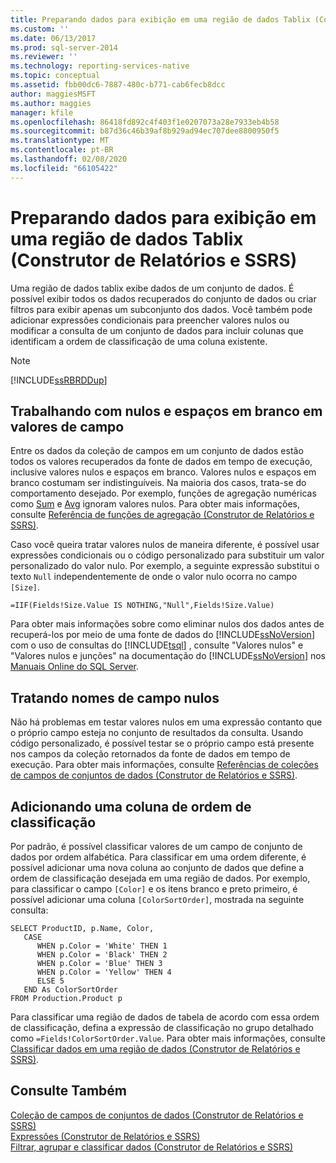 ```yaml
---
title: Preparando dados para exibição em uma região de dados Tablix (Construtor de Relatórios e SSRS) | Microsoft Docs
ms.custom: ''
ms.date: 06/13/2017
ms.prod: sql-server-2014
ms.reviewer: ''
ms.technology: reporting-services-native
ms.topic: conceptual
ms.assetid: fbb00dc6-7887-480c-b771-cab6fecb8dcc
author: maggiesMSFT
ms.author: maggies
manager: kfile
ms.openlocfilehash: 86418fd892c4f403f1e0207073a28e7933eb4b58
ms.sourcegitcommit: b87d36c46b39af8b929ad94ec707dee8800950f5
ms.translationtype: MT
ms.contentlocale: pt-BR
ms.lasthandoff: 02/08/2020
ms.locfileid: "66105422"
---
```

# <a name="preparing-data-for-display-in-a-tablix-data-region-report-builder-and-ssrs"></a>Preparando dados para exibição em uma região de dados Tablix (Construtor de Relatórios e SSRS)
  Uma região de dados tablix exibe dados de um conjunto de dados. É possível exibir todos os dados recuperados do conjunto de dados ou criar filtros para exibir apenas um subconjunto dos dados. Você também pode adicionar expressões condicionais para preencher valores nulos ou modificar a consulta de um conjunto de dados para incluir colunas que identificam a ordem de classificação de uma coluna existente.  
  
> [!NOTE]  
>  [!INCLUDE[ssRBRDDup](../../includes/ssrbrddup-md.md)]  
  
## <a name="working-with-nulls-and-blanks-in-field-values"></a>Trabalhando com nulos e espaços em branco em valores de campo  
 Entre os dados da coleção de campos em um conjunto de dados estão todos os valores recuperados da fonte de dados em tempo de execução, inclusive valores nulos e espaços em branco. Valores nulos e espaços em branco costumam ser indistinguíveis. Na maioria dos casos, trata-se do comportamento desejado. Por exemplo, funções de agregação numéricas como [Sum](report-builder-functions-sum-function.md) e [Avg](report-builder-functions-avg-function.md) ignoram valores nulos. Para obter mais informações, consulte [Referência de funções de agregação &#40;Construtor de Relatórios e SSRS&#41;](report-builder-functions-aggregate-functions-reference.md).  
  
 Caso você queira tratar valores nulos de maneira diferente, é possível usar expressões condicionais ou o código personalizado para substituir um valor personalizado do valor nulo. Por exemplo, a seguinte expressão substitui o texto `Null` independentemente de onde o valor nulo ocorra no campo `[Size]`.  
  
```  
=IIF(Fields!Size.Value IS NOTHING,"Null",Fields!Size.Value)  
```  
  
 Para obter mais informações sobre como eliminar nulos dos dados antes de recuperá-los por meio de uma fonte de dados do [!INCLUDE[ssNoVersion](../../includes/ssnoversion-md.md)] com o uso de consultas do [!INCLUDE[tsql](../../includes/tsql-md.md)] , consulte "Valores nulos" e "Valores nulos e junções" na documentação do [!INCLUDE[ssNoVersion](../../includes/ssnoversion-md.md)] nos [Manuais Online do SQL Server](https://go.microsoft.com/fwlink/?linkid=120955).  
  
## <a name="handling-null-field-names"></a>Tratando nomes de campo nulos  
 Não há problemas em testar valores nulos em uma expressão contanto que o próprio campo esteja no conjunto de resultados da consulta. Usando código personalizado, é possível testar se o próprio campo está presente nos campos da coleção retornados da fonte de dados em tempo de execução. Para obter mais informações, consulte [Referências de coleções de campos de conjuntos de dados &#40;Construtor de Relatórios e SSRS&#41;](built-in-collections-dataset-fields-collection-references-report-builder.md).  
  
## <a name="adding-a-sort-order-column"></a>Adicionando uma coluna de ordem de classificação  
 Por padrão, é possível classificar valores de um campo de conjunto de dados por ordem alfabética. Para classificar em uma ordem diferente, é possível adicionar uma nova coluna ao conjunto de dados que define a ordem de classificação desejada em uma região de dados. Por exemplo, para classificar o campo `[Color]` e os itens branco e preto primeiro, é possível adicionar uma coluna `[ColorSortOrder]`, mostrada na seguinte consulta:  
  
```  
SELECT ProductID, p.Name, Color,  
   CASE  
      WHEN p.Color = 'White' THEN 1  
      WHEN p.Color = 'Black' THEN 2  
      WHEN p.Color = 'Blue' THEN 3  
      WHEN p.Color = 'Yellow' THEN 4  
      ELSE 5  
   END As ColorSortOrder  
FROM Production.Product p  
```  
  
 Para classificar uma região de dados de tabela de acordo com essa ordem de classificação, defina a expressão de classificação no grupo detalhado como `=Fields!ColorSortOrder.Value`. Para obter mais informações, consulte [Classificar dados em uma região de dados &#40;Construtor de Relatórios e SSRS&#41;](sort-data-in-a-data-region-report-builder-and-ssrs.md).  
  
## <a name="see-also"></a>Consulte Também  
 [Coleção de campos de conjuntos de dados &#40;Construtor de Relatórios e SSRS&#41;](../report-data/dataset-fields-collection-report-builder-and-ssrs.md)   
 [Expressões &#40;Construtor de Relatórios e SSRS&#41;](expressions-report-builder-and-ssrs.md)   
 [Filtrar, agrupar e classificar dados &#40;Construtor de Relatórios e SSRS&#41;](filter-group-and-sort-data-report-builder-and-ssrs.md)  
  
  
